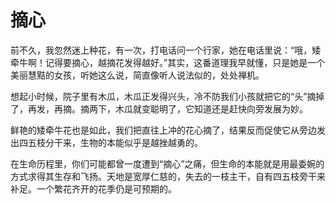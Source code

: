 # 摘心

前不久，我忽然迷上种花，有一次，打电话问一个行家，她在电话里说：“哦，矮牵牛啊！记得要摘心，越摘花发得越好。”其实，这番道理我早就懂，只是她是一个美丽慧黠的女孩，听她这么说，简直像听人说法似的，处处禅机。 

想起小时候，院子里有木瓜，木瓜正发得兴头，冷不防我们小孩就把它的“头”摘掉了，再发，再摘。摘两下，木瓜就变聪明了，它知道还是赶快向旁发展为妙。 

鲜艳的矮牵牛花也是如此，我们把直往上冲的花心摘了，结果反而促使它从旁边发出四五枝分干来，生物的本能似乎是越挫越勇的。 

在生命历程里，你们可能都曾一度遭到“摘心”之痛，但生命的本能就是用最委婉的方式求得其生存和飞扬。天地是宽厚仁慈的，失去的一枝主干，自有四五枝旁干来补足。一个繁花齐开的花季仍是可预期的。